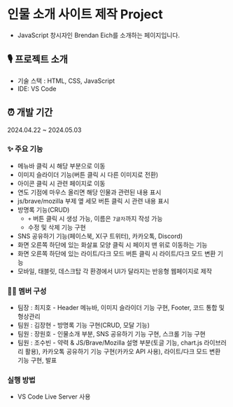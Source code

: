 # 인물 소개 사이트 제작 Project

- JavaScript 창시자인 Brendan Eich를 소개하는 페이지입니다.

## 🎙️ 프로젝트 소개

- 기술 스택 : HTML, CSS, JavaScript
- IDE: VS Code

## ⏰ 개발 기간

2024.04.22 ~ 2024.05.03

### ✨ 주요 기능

- 메뉴바 클릭 시 해당 부분으로 이동
- 이미지 슬라이더 기능(버튼 클릭 시 다른 이미지로 전환)
- 아이콘 클릭 시 관련 페이지로 이동
- 연도 기점에 마우스 올리면 해당 인물과 관련된 내용 표시
- js/brave/mozilla 부제 옆 세모 버튼 클릭 시 관련 내용 표시
- 방명록 기능(CRUD)
  - `+` 버튼 클릭 시 생성 가능, 이름은 `7글자`까지 작성 가능
  - 수정 및 삭제 기능 구현
- SNS 공유하기 기능(페이스북, X(구 트위터), 카카오톡, Discord)
- 화면 오른쪽 하단에 있는 화살표 모양 클릭 시 페이지 맨 위로 이동하는 기능
- 화면 오른쪽 하단에 있는 라이트/다크 모드 버튼 클릭 시 라이트/다크 모드 변환 기능
- 모바일, 태블릿, 데스크탑 각 환경에서 UI가 달라지는 반응형 웹페이지로 제작

### 👩‍💻 멤버 구성

- 팀장 : 최지호 - Header 메뉴바, 이미지 슬라이더 기능 구현, Footer, 코드 통합 및 형상관리
- 팀원 : 김장현 - 방명록 기능 구현(CRUD, 모달 기능)
- 팀원 : 장원호 - 인물소개 부분, SNS 공유하기 기능 구현, 스크롤 기능 구현
- 팀원 : 조수빈 - 약력 & JS/Brave/Mozilla 설명 부분(토글 기능, chart.js 라이브러리 활용), 카카오톡 공유하기 기능 구현(카카오 API 사용), 라이트/다크 모드 변환 기능 구현, 발표

### 실행 방법

- VS Code Live Server 사용
